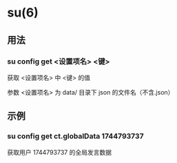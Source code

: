 # su(6)

## 用法

### su config get <设置项名> <键>

获取 <设置项名> 中 <键> 的值

参数 <设置项名> 为 data/ 目录下 json 的文件名（不含.json）

## 示例

### su config get ct.globalData 1744793737

获取用户 1744793737 的全局发言数据
